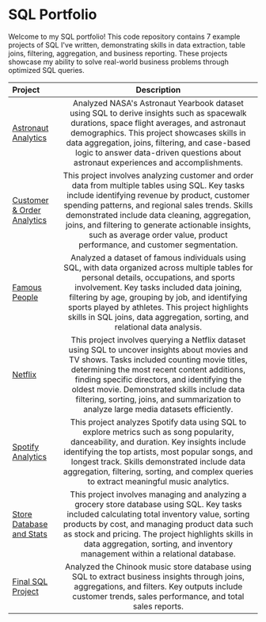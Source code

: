 # SQL Portfolio
Welcome to my SQL portfolio! This code repository contains 7 example projects of SQL I've written, demonstrating skills in data extraction, table joins, filtering, aggregation, and business reporting. These projects showcase my ability to solve real-world business problems through optimized SQL queries.


| Project | Description |
| :--- | :---: |
| [Astronaut Analytics](https://github.com/t-smith0193/SQL/blob/main/Astronaut%20Analytics) | Analyzed NASA's Astronaut Yearbook dataset using SQL to derive insights such as spacewalk durations, space flight averages, and astronaut demographics. This project showcases skills in data aggregation, joins, filtering, and case-based logic to answer data-driven questions about astronaut experiences and accomplishments. | ✅ | ✅ | | |
| [Customer & Order Analytics](https://github.com/t-smith0193/SQL/blob/main/Customer%20%26%20Order%20Analytics) | This project involves analyzing customer and order data from multiple tables using SQL. Key tasks include identifying revenue by product, customer spending patterns, and regional sales trends. Skills demonstrated include data cleaning, aggregation, joins, and filtering to generate actionable insights, such as average order value, product performance, and customer segmentation. | ✅ | ✅ | | |
| [Famous People](https://github.com/t-smith0193/SQL/blob/main/Famous%20People) | Analyzed a dataset of famous individuals using SQL, with data organized across multiple tables for personal details, occupations, and sports involvement. Key tasks included data joining, filtering by age, grouping by job, and identifying sports played by athletes. This project highlights skills in SQL joins, data aggregation, sorting, and relational data analysis. | ✅ | ✅ | | |
| [Netflix](https://github.com/t-smith0193/SQL/blob/main/Netflix) | This project involves querying a Netflix dataset using SQL to uncover insights about movies and TV shows. Tasks included counting movie titles, determining the most recent content additions, finding specific directors, and identifying the oldest movie. Demonstrated skills include data filtering, sorting, joins, and summarization to analyze large media datasets efficiently. | ✅ | ✅ | | |
| [Spotify Analytics](https://github.com/t-smith0193/SQL/blob/main/Spotify%20Analytics) | This project analyzes Spotify data using SQL to explore metrics such as song popularity, danceability, and duration. Key insights include identifying the top artists, most popular songs, and longest track. Skills demonstrated include data aggregation, filtering, sorting, and complex queries to extract meaningful music analytics. | ✅ | ✅ | | |
| [Store Database and Stats](https://github.com/t-smith0193/SQL/blob/main/Store%20Database%20and%20Stats) | This project involves managing and analyzing a grocery store database using SQL. Key tasks included calculating total inventory value, sorting products by cost, and managing product data such as stock and pricing. The project highlights skills in data aggregation, sorting, and inventory management within a relational database. | ✅ | ✅ | | |
| [Final SQL Project](https://github.com/t-smith0193/SQL/blob/main/Final%20SQL%20Project) | Analyzed the Chinook music store database using SQL to extract business insights through joins, aggregations, and filters. Key outputs include customer trends, sales performance, and total sales reports. | ✅ | ✅ | | |
